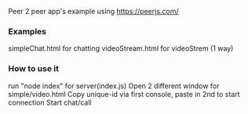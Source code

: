 Peer 2 peer app's example using https://peerjs.com/

### Examples
simpleChat.html for chatting
videoStream.html for videoStrem (1 way)

### How to use it
run "node index" for server(index.js)
Open 2 different window for simple/video.html
Copy unique-id via first console, paste in 2nd to start connection
Start chat/call
